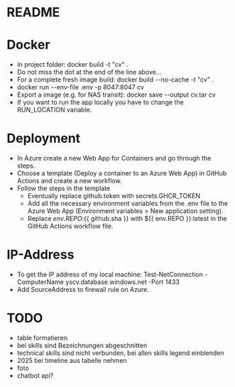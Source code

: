 # README

# Docker
* In project folder: docker build -t "cv" .
* Do not miss the dot at the end of the line above...
* For a complete fresh image build: docker build --no-cache -t "cv" .
* docker run --env-file .env -p 8047:8047 cv
* Export a image (e.g. for NAS transit): docker save --output cv.tar cv
* If you want to run the app locally you have to change the RUN_LOCATION variable.

# Deployment
* In Azure create a new Web App for Containers and go through the steps.
* Choose a template (Deploy a container to an Azure Web App) in GitHub Actions and create a new workflow.
* Follow the steps in the template
    * Eventually replace github.token with secrets.GHCR_TOKEN
    * Add all the necessary environment variables from the .env file to the Azure Web App (Environment variables > New application setting).
    * Replace ${{ env.REPO }}:${{ github.sha }} with ${{ env.REPO }}:latest in the GitHub Actions workflow file.

# IP-Address
* To get the IP address of my local machine: Test-NetConnection -ComputerName yscv.database.windows.net -Port 1433
* Add SourceAddress to firewall rule on Azure.

# TODO
* table formatieren
* bei skills sind Bezeichnungen abgeschnitten
* technical skills sind nicht verbunden, bei allen skills legend einblenden
* 2025 bei timeline aus tabelle nehmen
* foto
* chatbot api?